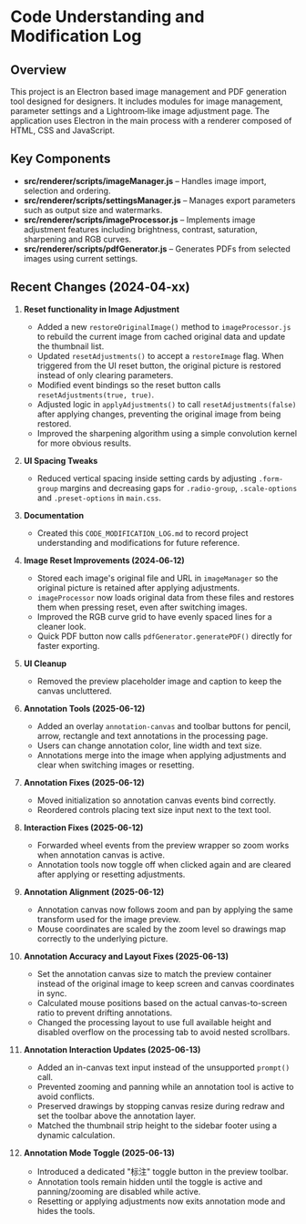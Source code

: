 # Code Understanding and Modification Log

## Overview
This project is an Electron based image management and PDF generation tool designed for designers. It includes modules for image management, parameter settings and a Lightroom‑like image adjustment page. The application uses Electron in the main process with a renderer composed of HTML, CSS and JavaScript.

## Key Components
- **src/renderer/scripts/imageManager.js** – Handles image import, selection and ordering.
- **src/renderer/scripts/settingsManager.js** – Manages export parameters such as output size and watermarks.
- **src/renderer/scripts/imageProcessor.js** – Implements image adjustment features including brightness, contrast, saturation, sharpening and RGB curves.
- **src/renderer/scripts/pdfGenerator.js** – Generates PDFs from selected images using current settings.

## Recent Changes (2024‑04‑xx)
1. **Reset functionality in Image Adjustment**
   - Added a new `restoreOriginalImage()` method to `imageProcessor.js` to rebuild the current image from cached original data and update the thumbnail list.
   - Updated `resetAdjustments()` to accept a `restoreImage` flag. When triggered from the UI reset button, the original picture is restored instead of only clearing parameters.
   - Modified event bindings so the reset button calls `resetAdjustments(true, true)`.
   - Adjusted logic in `applyAdjustments()` to call `resetAdjustments(false)` after applying changes, preventing the original image from being restored.
   - Improved the sharpening algorithm using a simple convolution kernel for more obvious results.

2. **UI Spacing Tweaks**
   - Reduced vertical spacing inside setting cards by adjusting `.form-group` margins and decreasing gaps for `.radio-group`, `.scale-options` and `.preset-options` in `main.css`.

3. **Documentation**
   - Created this `CODE_MODIFICATION_LOG.md` to record project understanding and modifications for future reference.

4. **Image Reset Improvements (2024‑06‑12)**
   - Stored each image's original file and URL in `imageManager` so the original picture is retained after applying adjustments.
   - `imageProcessor` now loads original data from these files and restores them when pressing reset, even after switching images.
   - Improved the RGB curve grid to have evenly spaced lines for a cleaner look.
   - Quick PDF button now calls `pdfGenerator.generatePDF()` directly for faster exporting.


5. **UI Cleanup**
   - Removed the preview placeholder image and caption to keep the canvas uncluttered.

6. **Annotation Tools (2025-06-12)**
   - Added an overlay `annotation-canvas` and toolbar buttons for pencil, arrow, rectangle and text annotations in the processing page.
   - Users can change annotation color, line width and text size.
   - Annotations merge into the image when applying adjustments and clear when switching images or resetting.

7. **Annotation Fixes (2025-06-12)**
   - Moved initialization so annotation canvas events bind correctly.
   - Reordered controls placing text size input next to the text tool.

8. **Interaction Fixes (2025-06-12)**
   - Forwarded wheel events from the preview wrapper so zoom works when annotation canvas is active.
   - Annotation tools now toggle off when clicked again and are cleared after applying or resetting adjustments.

9. **Annotation Alignment (2025-06-12)**
   - Annotation canvas now follows zoom and pan by applying the same transform used for the image preview.
   - Mouse coordinates are scaled by the zoom level so drawings map correctly to the underlying picture.

10. **Annotation Accuracy and Layout Fixes (2025-06-13)**
    - Set the annotation canvas size to match the preview container instead of the original image to keep screen and canvas coordinates in sync.
    - Calculated mouse positions based on the actual canvas-to-screen ratio to prevent drifting annotations.
    - Changed the processing layout to use full available height and disabled overflow on the processing tab to avoid nested scrollbars.

11. **Annotation Interaction Updates (2025-06-13)**
    - Added an in-canvas text input instead of the unsupported `prompt()` call.
    - Prevented zooming and panning while an annotation tool is active to avoid conflicts.
    - Preserved drawings by stopping canvas resize during redraw and set the toolbar above the annotation layer.
    - Matched the thumbnail strip height to the sidebar footer using a dynamic calculation.

12. **Annotation Mode Toggle (2025-06-13)**
    - Introduced a dedicated "标注" toggle button in the preview toolbar.
    - Annotation tools remain hidden until the toggle is active and panning/zooming are disabled while active.
    - Resetting or applying adjustments now exits annotation mode and hides the tools.
